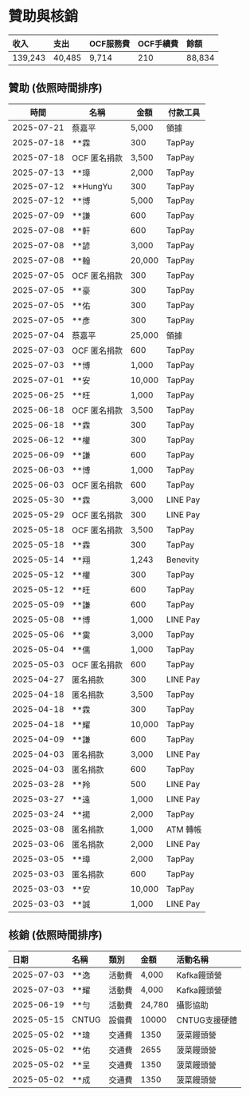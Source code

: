 # 贊助與核銷

| 收入 | 支出 | OCF服務費 | OCF手續費 | 餘額 |
| :--------- | :--------- | :--------- | :--------- | :--------- |
| 139,243 | 40,485 | 9,714 | 210 | 88,834 |

## 贊助 (依照時間排序)

| 時間         | 名稱           | 金額   | 付款工具   |
|--------------|----------------|--------|------------|
| 2025-07-21   | 蔡嘉平         | 5,000  | 領據       |
| 2025-07-18   | **霖         | 300    | TapPay     |
| 2025-07-18   | OCF 匿名捐款   | 3,500  | TapPay     |
| 2025-07-13   | **璋         | 2,000  | TapPay     |
| 2025-07-12   | **HungYu   | 300    | TapPay     |
| 2025-07-12   | **博         | 5,000  | TapPay     |
| 2025-07-09   | **謙         | 600    | TapPay     |
| 2025-07-08   | **軒         | 600    | TapPay     |
| 2025-07-08   | **諺         | 3,000  | TapPay     |
| 2025-07-08   | **翰         | 20,000 | TapPay     |
| 2025-07-05   | OCF 匿名捐款   | 300    | TapPay     |
| 2025-07-05   | **豪         | 300    | TapPay     |
| 2025-07-05   | **佑         | 300    | TapPay     |
| 2025-07-05   | **彥         | 300    | TapPay     |
| 2025-07-04   | 蔡嘉平         | 25,000 | 領據       |
| 2025-07-03   | OCF 匿名捐款   | 600    | TapPay     |
| 2025-07-03   | **博         | 1,000  | TapPay     |
| 2025-07-01   | **安         | 10,000 | TapPay     |
| 2025-06-25   | **旺           | 1,000  | TapPay     |
| 2025-06-18   | OCF 匿名捐款   | 3,500  | TapPay     |
| 2025-06-18   | **霖           | 300    | TapPay     |
| 2025-06-12   | **權           | 300    | TapPay     |
| 2025-06-09   | **謙           | 600    | TapPay     |
| 2025-06-03   | **博           | 1,000  | TapPay     |
| 2025-06-03   | OCF 匿名捐款   | 600    | TapPay     |
| 2025-05-30   | **霖           | 3,000  | LINE Pay   |
| 2025-05-29   | OCF 匿名捐款   | 300    | LINE Pay   |
| 2025-05-18   | OCF 匿名捐款   | 3,500  | TapPay     |
| 2025-05-18   | **霖           | 300    | TapPay     |
| 2025-05-14   | **翔           | 1,243  | Benevity   |
| 2025-05-12   | **權           | 300    | TapPay     |
| 2025-05-12   | **旺           | 600    | TapPay     |
| 2025-05-09   | **謙           | 600    | TapPay     |
| 2025-05-08   | **博           | 1,000  | LINE Pay   |
| 2025-05-06   | **霙           | 3,000  | TapPay     |
| 2025-05-04   | **儒           | 1,000  | TapPay     |
| 2025-05-03   | OCF 匿名捐款   | 600    | TapPay     |
| 2025-04-27   | 匿名捐款       | 300    | LINE Pay   |
| 2025-04-18   | 匿名捐款       | 3,500  | TapPay     |
| 2025-04-18   | **霖           | 300    | TapPay     |
| 2025-04-18   | **耀           | 10,000 | TapPay     |
| 2025-04-09   | **謙           | 600    | TapPay     |
| 2025-04-03   | 匿名捐款       | 3,000  | LINE Pay   |
| 2025-04-03   | 匿名捐款       | 600    | TapPay     |
| 2025-03-28   | **羚           | 500    | LINE Pay   |
| 2025-03-27   | **遠           | 1,000  | LINE Pay   |
| 2025-03-24   | **揚           | 2,000  | TapPay     |
| 2025-03-08   | 匿名捐款       | 1,000  | ATM 轉帳   |
| 2025-03-06   | 匿名捐款       | 2,000  | LINE Pay   |
| 2025-03-05   | **璋           | 2,000  | TapPay     |
| 2025-03-03   | 匿名捐款       | 600    | TapPay     |
| 2025-03-03   | **安           | 10,000 | TapPay     |
| 2025-03-03   | **誠           | 1,000  | LINE Pay   |

## 核銷 (依照時間排序)

| 日期 | 名稱 | 類別 | 金額 | 活動名稱 |
| :--------- | :--------- | :--------- | :--------- | :--------- |
| 2025-07-03 | **逸 | 活動費 | 4,000 | Kafka饅頭營 |
| 2025-07-03 | **耀 | 活動費 | 4,000 | Kafka饅頭營 |
| 2025-06-19 | **勻 | 活動費 | 24,780 | 攝影協助 |
| 2025-05-15 | CNTUG | 設備費 | 10000 | CNTUG支援硬體 |
| 2025-05-02 | **瑋 | 交通費 | 1350 | 菠菜饅頭營 |
| 2025-05-02 | **佑 | 交通費 | 2655 | 菠菜饅頭營 |
| 2025-05-02 | **呈 | 交通費 | 1350 | 菠菜饅頭營 |
| 2025-05-02 | **成 | 交通費 | 1350 | 菠菜饅頭營 |
